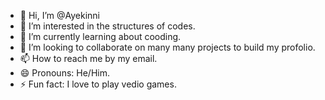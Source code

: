 - 👋 Hi, I’m @Ayekinni
- 👀 I’m interested in the structures of codes.
- 🌱 I’m currently learning about cooding.
- 💞️ I’m looking to collaborate on many many projects to build my profolio.
- 📫 How to reach me by my email.
- 😄 Pronouns: He/Him.
- ⚡ Fun fact: I love to play vedio games.

<!---
Ayekinni/Ayekinni is a ✨ special ✨ repository because its `README.md` (this file) appears on your GitHub profile.
You can click the Preview link to take a look at your changes.
--->
